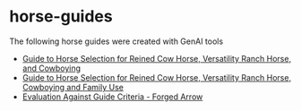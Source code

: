 # horse-guides

The following horse guides were created with GenAI tools
-	[Guide to Horse Selection for Reined Cow Horse, Versatility Ranch Horse, and Cowboying](./horse-buying-guide.md)
-	[Guide to Horse Selection for Reined Cow Horse, Versatility Ranch Horse, Cowboying and Family Use](./horse-buying-guide-family.md)
-   [Evaluation Against Guide Criteria - Forged Arrow](./forged-arrow-eval.md)
